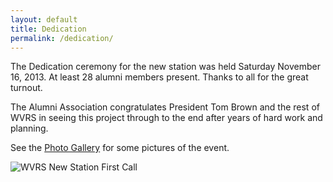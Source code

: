 ```yaml
---
layout: default
title: Dedication
permalink: /dedication/
---
```


<p>The Dedication ceremony for the new station was held Saturday November 16, 2013.  At least 28 alumni members present.  Thanks to all for the great turnout.</p>

<p>The Alumni Association congratulates President Tom Brown and the rest of WVRS in seeing this project through to the end after years of hard work and planning.</p>

<p>See the <a href="/photo-gallery">Photo Gallery</a> for some pictures of the event.</p>

<img src="{{ '/assets/images/first_call.jpg' | relative_url }}" alt="WVRS New Station First Call">
